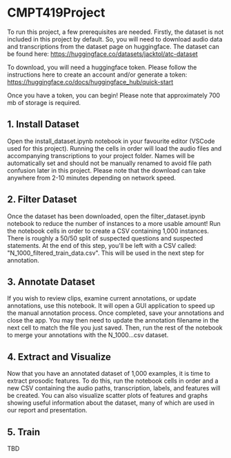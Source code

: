 # CMPT419Project

To run this project, a few prerequisites are needed. Firstly, the dataset is not included in this project by default. So, you will need to download audio data and transcriptions from the dataset page on huggingface. The dataset can be found here: 
https://huggingface.co/datasets/jacktol/atc-dataset

To download, you will need a huggingface token. Please follow the instructions here to create an account and/or generate a token:
https://huggingface.co/docs/huggingface_hub/quick-start

Once you have a token, you can begin! Please note that approximately 700 mb of storage is required.

## 1. Install Dataset

Open the install_dataset.ipynb notebook in your favourite editor (VSCode used for this project). Running the cells in order will load the audio files and accompanying transcriptions to your project folder. Names will be automatically set and should not be manually renamed to avoid file path confusion later in this project. Please note that the download can take anywhere from 2-10 minutes depending on network speed.

## 2. Filter Dataset

Once the dataset has been downloaded, open the filter_dataset.ipynb notebook to reduce the number of instances to a more usable amount! Run the notebook cells in order to create a CSV containing 1,000 instances. There is roughly a 50/50 split of suspected questions and suspected statements. At the end of this step, you'll be left with a CSV called: "N_1000_filtered_train_data.csv". This will be used in the next step for annotation. 

## 3. Annotate Dataset

If you wish to review clips, examine current annotations, or update annotations, use this notebook. It will open a GUI application to speed up the manual annotation process. Once completed, save your annotations and close the app. You may then need to update the annotation filename in the next cell to match the file you just saved. Then, run the rest of the notebook to merge your annotations with the N_1000...csv dataset.

## 4. Extract and Visualize

Now that you have an annotated dataset of 1,000 examples, it is time to extract prosodic features. To do this, run the notebook cells in order and a new CSV containing the audio paths, transcription, labels, and features will be created. You can also visualize scatter plots of features and graphs showing useful information about the dataset, many of which are used in our report and presentation.

## 5. Train

TBD

